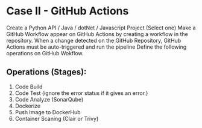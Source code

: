 # Case II - GitHub Actions

  Create a Python API / Java / dotNet / Javascript Project (Select one)
  Make a GitHub Workflow appear on GitHub Actions by creating a workflow in the repository.
  When a change detected on the GitHub Repository, GitHub Actions must be auto-triggered and run the pipeline
  Define the following operations on GitHub Wokflow.

## Operations (Stages):
  1. Code Build
  2. Code Test (ignore the error status if it gives an error.)
  3. Code Analyze (SonarQube)
  4. Dockerize
  5. Push Image to DockerHub
  6. Container Scaning (Clair or Trivy) 
